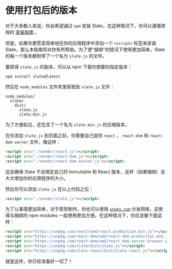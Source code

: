 # 使用打包后的版本

对于大多数人来说，你会希望通过 `npm` 安装 Slate，在这种情况下，你可以遵循常规的 [安装指南](./01-installing-slate.md) 。

但是，如果你更愿意简单地在你的应用程序中添加一个 `<script>` 标签来安装 Slate，那么本指南将对你有所帮助。为了使"捆绑"的情况下使用更加简单，Slate的每一个版本都附带了一个名为 `slate.js` 的文件。

要获得 `slate.js` 的副本，可以从 npm 下载你想要的指定版本：

```
npm install slate@latest
```

然后在 `node_modules` 文件夹里获取到 `slate.js` 文件：

```
node_modules/
  slate/
    dist/
      slate.js
      slate.min.js
```

为了方便起见，还包含了一个名为 `slate.min.js` 的压缩版本。

在你添加 `slate.js` 到页面之前，你需要自己提供 `react` ， `react-dom` 和 `react-dom-server` 文件，像这样：

```html
<script src="./vendor/react.js"></script>
<script src="./vendor/react-dom.js"></script>
<script src="./vendor/react-dom-server.js"></script>
```

这会确保 Slate 不会绑定自己的 Immutable 和 React 版本，这样（如果捆绑）会大大增加你的应用程序的大小。

然后你可以添加 `slate.js` 在以上代码之后：

```html
<script src="./vendor/slate.js"></script>
```

为了让事情更加简单，对于原型制作，你也可以使用 [`unpkg.com`](https://unpkg.com/#/) 分发网络，这使得与捆绑的 npm modules 一起使用更加方便。在这种情况下，你应该像下面这样：

```html
<script src="https://unpkg.com/react/umd/react.production.min.js"></script>
<script src="https://unpkg.com/react-dom/umd/react-dom.production.min.js"></script>
<script src="https://unpkg.com/react-dom/umd/react-dom-server.browser.production.min.js"></script>
<script src="https://unpkg.com/slate/dist/slate.js"></script>
<script src="https://unpkg.com/slate-react/dist/slate-react.js"></script>
```

就是这样，你已经准备好一切了！
